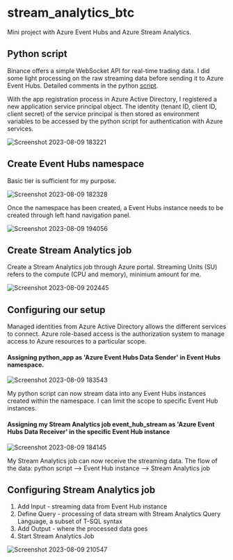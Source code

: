 # stream_analytics_btc
Mini project with Azure Event Hubs and Azure Stream Analytics.

## Python script
Binance offers a simple WebSocket API for real-time trading data. I did some light processing on the raw streaming data before sending it to Azure Event Hubs. Detailed comments in the python [script](https://github.com/tanchu-git/stream_analytics_btc/blob/main/btc_stream.py).

With the app registration process in Azure Active Directory, I registered a new application service principal object. The identity (tenant ID, client ID, client secret) of the service principal is then stored as environment variables to be accessed by the python script for authentication with Azure services.

![Screenshot 2023-08-09 183221](https://github.com/tanchu-git/stream_analytics_btc/assets/139019601/921b116a-cbc0-4234-bb3b-fa5fc353c6e5)

## Create Event Hubs namespace
Basic tier is sufficient for my purpose.

![Screenshot 2023-08-09 182328](https://github.com/tanchu-git/stream_analytics_btc/assets/139019601/8c4fa629-0498-43e3-9097-2049e2d7286b)

Once the namespace has been created, a Event Hubs instance needs to be created through left hand navigation panel.

![Screenshot 2023-08-09 194056](https://github.com/tanchu-git/stream_analytics_btc/assets/139019601/1c953cdc-b6fa-4b21-b85a-99e37e63be3c)

## Create Stream Analytics job
Create a Stream Analytics job through Azure portal. Streaming Units (SU) refers to the compute (CPU and memory), minimum amount for me. 

![Screenshot 2023-08-09 202445](https://github.com/tanchu-git/stream_analytics_btc/assets/139019601/f292e78e-5c42-4e13-b21b-91796ee4f471)

## Configuring our setup
Managed identities from Azure Active Directory allows the different services to connect. Azure role-based access is the authorization system to manage access to Azure resources to a particular scope.

#### Assigning python_app as 'Azure Event Hubs Data Sender' in Event Hubs namespace.

![Screenshot 2023-08-09 183543](https://github.com/tanchu-git/stream_analytics_btc/assets/139019601/c521339e-02d6-4a18-b4f7-0c65bea65e8b)

My python script can now stream data into any Event Hubs instances created within the namespace. I can limit the scope to specific Event Hub instances.

#### Assigning my Stream Analytics job event_hub_stream as 'Azure Event Hubs Data Receiver' in the specific Event Hub instance

![Screenshot 2023-08-09 184145](https://github.com/tanchu-git/stream_analytics_btc/assets/139019601/a719a059-2187-47b7-b851-47f9009b8bf0)

My Stream Analytics job can now receive the streaming data. The flow of the data: python script --> Event Hub instance --> Stream Analytics job

## Configuring Stream Analytics job
1. Add Input - streaming data from Event Hub instance
2. Define Query - processing of data stream with Stream Analytics Query Language, a subset of T-SQL syntax
3. Add Output - where the processed data goes
4. Start Stream Analytics Job

![Screenshot 2023-08-09 210547](https://github.com/tanchu-git/stream_analytics_btc/assets/139019601/b63a301e-722d-4771-b010-0b19152ce22e)

